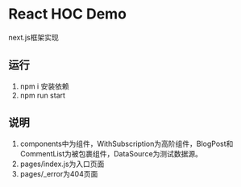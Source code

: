 # React HOC Demo
next.js框架实现
## 运行 
1. npm i 安装依赖
2. npm run start
## 说明
1. components中为组件，WithSubscription为高阶组件，BlogPost和CommentList为被包裹组件，DataSource为测试数据源。
2. pages/index.js为入口页面
3. pages/_error为404页面